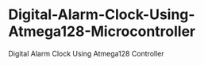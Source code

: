 # Digital-Alarm-Clock-Using-Atmega128-Microcontroller
Digital Alarm Clock Using Atmega128 Controller
